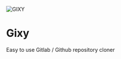 ![GIXY](https://user-images.githubusercontent.com/62581994/112219914-a5ce3300-8bf3-11eb-8a21-3ff7369bbd08.png)

# Gixy
Easy to use Gitlab / Github repository cloner
